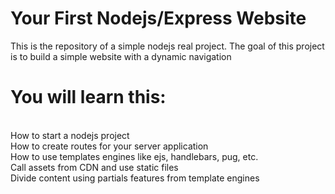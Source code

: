 # Your First Nodejs/Express Website

This is the repository of a simple nodejs real project. The goal of this project is to build a simple website with a dynamic navigation

# You will learn this:

<br> How to start a nodejs project
<br> How to create routes for your server application
<br> How to use templates engines like ejs, handlebars, pug, etc.
<br> Call assets from CDN and use static files
<br> Divide content using partials features from template engines
